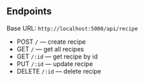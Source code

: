 ## Endpoints

Base URL: `http://localhost:5000/api/recipe`

- POST `/` — create recipe
- GET `/` — get all recipes
- GET `/:id` — get recipe by id
- PUT `/:id` — update recipe
- DELETE `/:id` — delete recipe

